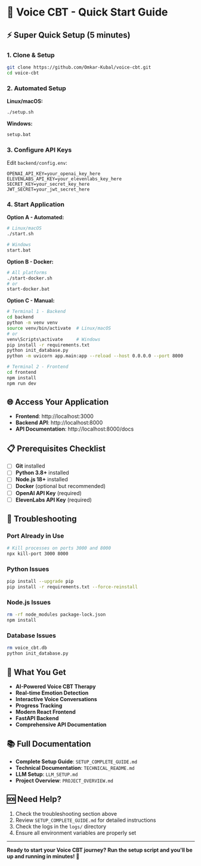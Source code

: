 # 🚀 Voice CBT - Quick Start Guide

## ⚡ Super Quick Setup (5 minutes)

### 1. Clone & Setup
```bash
git clone https://github.com/Omkar-Kubal/voice-cbt.git
cd voice-cbt
```

### 2. Automated Setup
**Linux/macOS:**
```bash
./setup.sh
```

**Windows:**
```cmd
setup.bat
```

### 3. Configure API Keys
Edit `backend/config.env`:
```env
OPENAI_API_KEY=your_openai_key_here
ELEVENLABS_API_KEY=your_elevenlabs_key_here
SECRET_KEY=your_secret_key_here
JWT_SECRET=your_jwt_secret_here
```

### 4. Start Application
**Option A - Automated:**
```bash
# Linux/macOS
./start.sh

# Windows
start.bat
```

**Option B - Docker:**
```bash
# All platforms
./start-docker.sh
# or
start-docker.bat
```

**Option C - Manual:**
```bash
# Terminal 1 - Backend
cd backend
python -m venv venv
source venv/bin/activate  # Linux/macOS
# or
venv\Scripts\activate     # Windows
pip install -r requirements.txt
python init_database.py
python -m uvicorn app.main:app --reload --host 0.0.0.0 --port 8000

# Terminal 2 - Frontend
cd frontend
npm install
npm run dev
```

## 🌐 Access Your Application

- **Frontend**: http://localhost:3000
- **Backend API**: http://localhost:8000
- **API Documentation**: http://localhost:8000/docs

## 📋 Prerequisites Checklist

- [ ] **Git** installed
- [ ] **Python 3.8+** installed
- [ ] **Node.js 18+** installed
- [ ] **Docker** (optional but recommended)
- [ ] **OpenAI API Key** (required)
- [ ] **ElevenLabs API Key** (required)

## 🔧 Troubleshooting

### Port Already in Use
```bash
# Kill processes on ports 3000 and 8000
npx kill-port 3000 8000
```

### Python Issues
```bash
pip install --upgrade pip
pip install -r requirements.txt --force-reinstall
```

### Node.js Issues
```bash
rm -rf node_modules package-lock.json
npm install
```

### Database Issues
```bash
rm voice_cbt.db
python init_database.py
```

## 🎯 What You Get

- **AI-Powered Voice CBT Therapy**
- **Real-time Emotion Detection**
- **Interactive Voice Conversations**
- **Progress Tracking**
- **Modern React Frontend**
- **FastAPI Backend**
- **Comprehensive API Documentation**

## 📚 Full Documentation

- **Complete Setup Guide**: `SETUP_COMPLETE_GUIDE.md`
- **Technical Documentation**: `TECHNICAL_README.md`
- **LLM Setup**: `LLM_SETUP.md`
- **Project Overview**: `PROJECT_OVERVIEW.md`

## 🆘 Need Help?

1. Check the troubleshooting section above
2. Review `SETUP_COMPLETE_GUIDE.md` for detailed instructions
3. Check the logs in the `logs/` directory
4. Ensure all environment variables are properly set

---

**Ready to start your Voice CBT journey? Run the setup script and you'll be up and running in minutes! 🎉**
